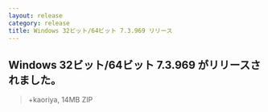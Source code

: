 ```yaml
---
layout: release
category: release
title: Windows 32ビット/64ビット 7.3.969 リリース
---
```

## Windows 32ビット/64ビット 7.3.969 がリリースされました。

> +kaoriya, 14MB ZIP
